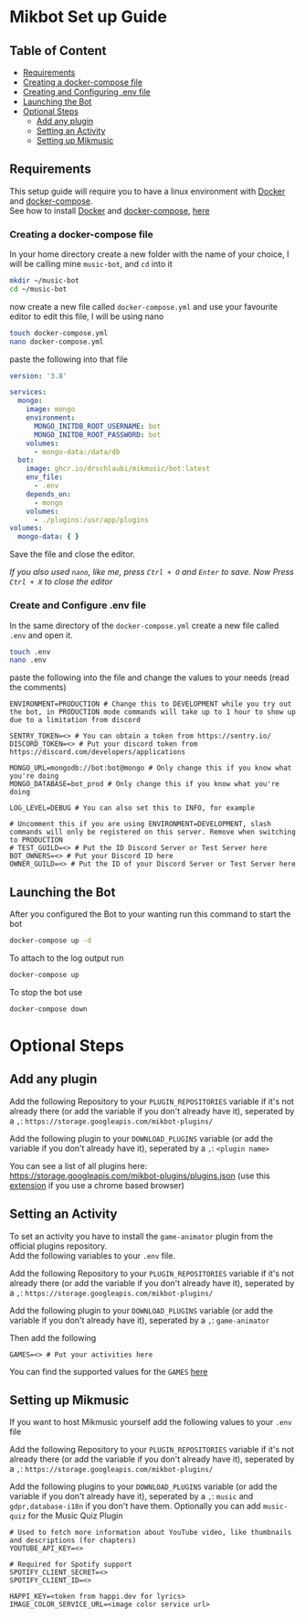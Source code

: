 # Mikbot Set up Guide

## Table of Content

- [Requirements](#requirements)
- [Creating a docker-compose file](#creating-a-docker-compose-file)
- [Creating and Configuring .env file](#create-and-configure-env-file)
- [Launching the Bot](#launching-the-bot)
- [Optional Steps](#optional-steps)
    - [Add any plugin](#add-any-plugin)
    - [Setting an Activity](#setting-an-activity)
    - [Setting up Mikmusic](#setting-up-mikmusic)

## Requirements

This setup guide will require you to have a linux environment with [Docker](https://www.docker.com/)
and [docker-compose](https://github.com/docker/compose). \
See how to install [Docker](https://www.docker.com/) and [docker-compose](https://github.com/docker/compose),
[here](https://docs.docker.com/engine/install/)

### Creating a docker-compose file

In your home directory create a new folder with the name of your choice, I will be calling mine `music-bot`, and `cd`
into it

```bash
mkdir ~/music-bot
cd ~/music-bot
```

now create a new file called `docker-compose.yml` and use your favourite editor to edit this file, I will be using nano

```bash
touch docker-compose.yml
nano docker-compose.yml
```

paste the following into that file

```yaml
version: '3.8'

services:
  mongo:
    image: mongo
    environment:
      MONGO_INITDB_ROOT_USERNAME: bot
      MONGO_INITDB_ROOT_PASSWORD: bot
    volumes:
      - mongo-data:/data/db
  bot:
    image: ghcr.io/drschlaubi/mikmusic/bot:latest
    env_file:
      - .env
    depends_on:
      - mongo
    volumes:
      - ./plugins:/usr/app/plugins
volumes:
  mongo-data: { }
```

Save the file and close the editor.

*If you also used `nano`, like me, press `Ctrl + O` and `Enter` to save. Now Press `Ctrl + X` to close the editor*

### Create and Configure .env file

In the same directory of the `docker-compose.yml` create a new file called `.env` and open it.

```bash
touch .env
nano .env
```

paste the following into the file and change the values to your needs (read the comments)

```env
ENVIRONMENT=PRODUCTION # Change this to DEVELOPMENT while you try out the bot, in PRODUCTION mode commands will take up to 1 hour to show up due to a limitation from discord

SENTRY_TOKEN=<> # You can obtain a token from https://sentry.io/
DISCORD_TOKEN=<> # Put your discord token from https://discord.com/developers/applications

MONGO_URL=mongodb://bot:bot@mongo # Only change this if you know what you're doing
MONGO_DATABASE=bot_prod # Only change this if you know what you're doing

LOG_LEVEL=DEBUG # You can also set this to INFO, for example

# Uncomment this if you are using ENVIRONMENT=DEVELOPMENT, slash commands will only be registered on this server. Remove when switching to PRODUCTION
# TEST_GUILD=<> # Put the ID Discord Server or Test Server here
BOT_OWNERS=<> # Put your Discord ID here
OWNER_GUILD=<> # Put the ID of your Discord Server or Test Server here
```

## Launching the Bot

After you configured the Bot to your wanting run this command to start the bot

```bash
docker-compose up -d
```

To attach to the log output run

```bash
docker-compose up
```

To stop the bot use

```bash
docker-compose down
```

# Optional Steps

## Add any plugin

Add the following Repository to your `PLUGIN_REPOSITORIES` variable if it's not already there (or add the variable if
you don't already have it), seperated by a `,`: `https://storage.googleapis.com/mikbot-plugins/`

Add the following plugin to your `DOWNLOAD_PLUGINS` variable (or add the variable if you don't already have it),
seperated by a `,`: `<plugin name>`

You can see a list of all plugins here: https://storage.googleapis.com/mikbot-plugins/plugins.json (use
this [extension](https://chrome.google.com/webstore/detail/jsonvue/chklaanhfefbnpoihckbnefhakgolnmc) if you use a chrome
based browser)

## Setting an Activity

To set an activity you have to install the `game-animator` plugin from the official plugins repository. \
Add the following variables to your `.env` file.

Add the following Repository to your `PLUGIN_REPOSITORIES` variable if it's not already there (or add the variable if
you don't already have it), seperated by a `,`: `https://storage.googleapis.com/mikbot-plugins/`

Add the following plugin to your `DOWNLOAD_PLUGINS` variable (or add the variable if you don't already have it),
seperated by a `,`: `game-animator`

Then add the following

```env
GAMES=<> # Put your activities here
```

You can find the supported values for
the `GAMES` [here](https://github.com/StckOverflw/mikbot/tree/main/core/game-animator)

## Setting up Mikmusic

If you want to host Mikmusic yourself add the following values to your `.env` file

Add the following Repository to your `PLUGIN_REPOSITORIES` variable if it's not already there (or add the variable if
you don't already have it), seperated by a `,`: `https://storage.googleapis.com/mikbot-plugins/`

Add the following plugins to your `DOWNLOAD_PLUGINS` variable (or add the variable if you don't already have it),
seperated by a `,`: `music` and `gdpr,database-i18n` if you don't have them. Optionally you can add `music-quiz` for the
Music Quiz Plugin

```env
# Used to fetch more information about YouTube video, like thumbnails and descriptions (for chapters)
YOUTUBE_API_KEY=<>

# Required for Spotify support
SPOTIFY_CLIENT_SECRET=<>
SPOTIFY_CLIENT_ID=<>

HAPPI_KEY=<token from happi.dev for lyrics>
IMAGE_COLOR_SERVICE_URL=<image color service url>
```
